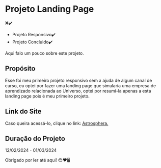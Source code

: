 <h1>Projeto Landing Page</h1>
❌✔️
<p> <ul> <li>Projeto Responsivo✔️ </li> <li>Projeto Concluido✔️</li> </ul></p>

<p>Aqui falo um pouco sobre este projeto.</p>

## Propósito
<p>Esse foi meu primeiro projeto responsivo sem a ajuda de algum canal de curso, eu optei por fazer uma landing page que simularia uma empresa de aprendizado relacionada ao Universo, optei por resumi-la apenas a esta landing page pois é meu primeiro projeto.</p>

## Link do Site
<p>Caso queira acessá-lo, clique no link: <a href="https://vitorarevalo.github.io/projeto-landing-page/" target="_blank">Astrosphera.</a></p>

## Duração do Projeto 
<p>12/02/2024 - 01/03/2024</p>

<p>Obrigado por ler até aqui! 😊❤️🖥️</p>
